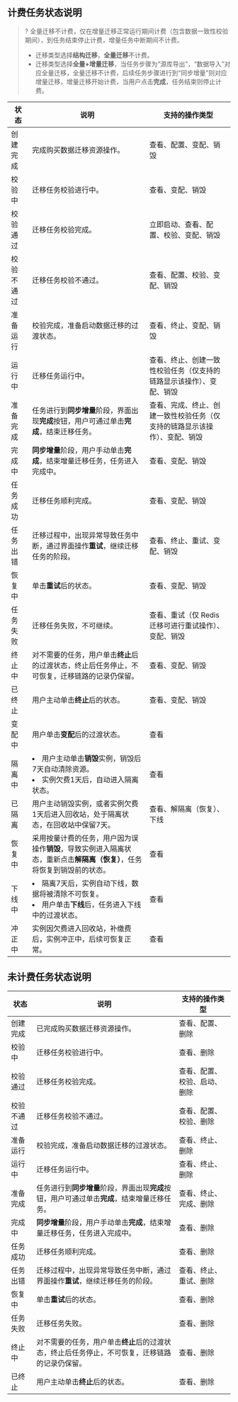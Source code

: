 ## 计费任务状态说明

>?
>全量迁移不计费，仅在增量迁移正常运行期间计费（包含数据一致性校验期间），到任务结束停止计费，增量任务中断期间不计费。
>
>- 迁移类型选择**结构迁移**，**全量迁移**不计费。
>- 迁移类型选择**全量+增量迁移**，当任务步骤为“源库导出”，“数据导入”对应全量迁移，全量迁移不计费，后续任务步骤进行到“同步增量”则对应增量迁移，增量迁移开始计费，当用户点击**完成**，任务结束则停止计费。

| **状态**   | **说明**                                                     | **支持的操作类型**                                           |
| ---------- | ------------------------------------------------------------ | ------------------------------------------------------------ |
| 创建完成   | 完成购买数据迁移资源操作。                                   | 查看、配置、变配、销毁                                       |
| 校验中     | 迁移任务校验进行中。                                         | 查看、变配、销毁                                             |
| 校验通过   | 迁移任务校验完成。                                           | 立即启动、查看、配置、校验、变配、销毁                       |
| 校验不通过 | 迁移任务校验不通过。                                         | 查看、配置、校验、变配、销毁                                 |
| 准备运行   | 校验完成，准备启动数据迁移的过渡状态。                       | 查看、终止、变配、销毁                                       |
| 运行中     | 迁移任务运行中。                                             | 查看、终止、创建一致性校验任务（仅支持的链路显示该操作）、变配、销毁 |
| 准备完成   | 任务进行到**同步增量**阶段，界面出现**完成**按钮，用户可通过单击**完成**，结束迁移任务。 | 查看、完成、终止、创建一致性校验任务（仅支持的链路显示该操作）、变配、销毁 |
| 完成中     | **同步增量**阶段，用户手动单击**完成**，结束增量迁移任务，任务进入完成中。 | 查看、变配、销毁                                             |
| 任务成功   | 迁移任务顺利完成。                                           | 查看、变配、销毁                                             |
| 任务出错   | 迁移过程中，出现异常导致任务中断，通过界面操作**重试**，继续迁移任务的阶段。 | 查看、终止、重试、变配、销毁                                 |
| 恢复中     | 单击**重试**后的状态。                                       | 查看、变配、销毁                                             |
| 任务失败   | 迁移任务失败，不可继续。                                     | 查看、重试（仅 Redis 迁移可进行重试操作）、变配、销毁        |
| 终止中     | 对不需要的任务，用户单击**终止**后的过渡状态，终止后任务停止，不可恢复，迁移链路的记录仍保留。 | 查看、变配、销毁                                             |
| 已终止     | 用户主动单击**终止**后的状态。                               | 查看、变配、销毁                                             |
| 变配中     | 用户单击**变配**后的过渡状态。                               | 查看                                                         |
| 隔离中     | <li>用户主动单击**销毁**实例，销毁后7天自动清除资源。<li>实例欠费1天后，自动进入隔离状态。 | 查看                                                         |
| 已隔离     | 用户主动销毁实例，或者实例欠费1天后进入回收站，处于隔离状态，在回收站中保留7天。 | 查看、解隔离（恢复）、下线                                   |
| 恢复中     | 采用按量计费的任务，用户因为误操作**销毁**，导致实例进入隔离状态，重新点击**解隔离（恢复）**，任务将恢复到销毁前的状态。 | 查看                                                         |
| 下线中     | <li>隔离7天后，实例自动下线，数据将被清除不可恢复。<li>用户单击**下线**后，任务进入下线中的过渡状态。</li> | 查看                                                         |
| 冲正中     | 实例因欠费进入回收站，补缴费后，实例冲正中，后续可恢复正常。 | 查看                                                         |

## 未计费任务状态说明

| **状态**   | **说明**                                                     | **支持的操作类型**           |
| ---------- | ------------------------------------------------------------ | ---------------------------- |
| 创建完成   | 已完成购买数据迁移资源操作。                                 | 查看、配置、删除             |
| 校验中     | 迁移任务校验进行中。                                         | 查看、删除                   |
| 校验通过   | 迁移任务校验完成。                                           | 查看、配置、校验、启动、删除 |
| 校验不通过 | 迁移任务校验不通过。                                         | 查看、配置、校验、删除       |
| 准备运行   | 校验完成，准备启动数据迁移的过渡状态。                       | 查看、终止、删除             |
| 运行中     | 迁移任务运行中。                                             | 查看、终止、删除             |
| 准备完成   | 任务进行到**同步增量**阶段，界面出现**完成**按钮，用户可通过单击**完成**，结束增量迁移任务。 | 查看、终止、完成、删除       |
| 完成中     | **同步增量**阶段，用户手动单击**完成**，结束增量迁移任务，任务进入完成中。 | 查看、删除                   |
| 任务成功   | 迁移任务顺利完成。                                           | 查看、删除                   |
| 任务出错   | 迁移过程中，出现异常导致任务中断，通过界面操作**重试**，继续迁移任务的阶段。 | 查看、终止、重试、删除       |
| 恢复中     | 单击**重试**后的状态。                                       | 查看、删除                   |
| 任务失败   | 迁移任务失败。                                               | 查看、删除                   |
| 终止中     | 对不需要的任务，用户单击**终止**后的过渡状态，终止后任务停止，不可恢复，迁移链路的记录仍保留。 | 查看、删除                   |
| 已终止     | 用户主动单击**终止**后的状态。                               | 查看、删除                   |

